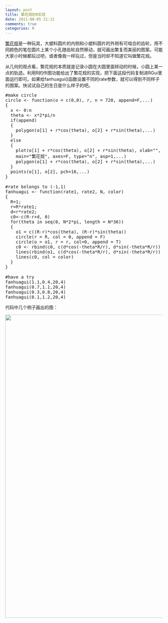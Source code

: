 ```yaml
---
layout: post
title: 繁花规的R实现
date: 2011-08-05 21:12
comments: true
categories: R
---
```

<a href="http://baike.baidu.com/view/2853480.htm" target="_blank">繁花规</a>是一种玩具，大塑料圆片的内侧和小塑料圆片的外侧有可啮合的齿轮，用不同颜色的笔在圆片上某个小孔随齿轮自然移动，就可画出繁复而美丽的图案。可能大家小时候都玩过吧，或者像我一样玩过，但是当时却不知道它叫做繁花规。

从几何的观点看，繁花规的本质就是记录小圆在大圆里面转动的时候，小圆上某一点的轨迹。利用R的作图功能给出了繁花规的实现，把下面这段代码复制进RGui里面运行即可。如果给fanhuagui()函数设置不同的rate参数，就可以得到不同样子的图案。快试试自己的生日是什么样子的吧。
<pre class="brush: r; gutter: true">#make circle
circle &lt;- function(o = c(0,0), r, n = 720, append=F,...)
{
  x &lt;- 0:n
  theta &lt;- x*2*pi/n
  if(append)
  {
    polygon(o[1] + r*cos(theta), o[2] + r*sin(theta),...)
  }
  else
  {
    plot(o[1] + r*cos(theta), o[2] + r*sin(theta), xlab="", ylab="",
    main="繁花规", axes=F, type="n", asp=1,...)
    polygon(o[1] + r*cos(theta), o[2] + r*sin(theta),...)
  }
  points(o[1], o[2], pch=16,...)
}

#rate belongs to (-1,1)
fanhuagui &lt;- function(rate1, rate2, N, color)
{
  R=1;
  r=R*rate1;
  d=r*rate2;
  c0&lt;-c(R-r+d, 0)
  for(theta in seq(0, N*2*pi, length = N*36))
  {
    o1 = c((R-r)*cos(theta), (R-r)*sin(theta))
    circle(r = R, col = 0, append = F)
    circle(o = o1, r = r, col=0, append = T)
    c0 &lt;- rbind(c0, c(d*cos(-theta*R/r), d*sin(-theta*R/r)) + o1)
    lines(rbind(o1, c(d*cos(-theta*R/r), d*sin(-theta*R/r)) + o1), col=0)
    lines(c0, col = color)
  }
}

#have a try
fanhuagui(1.1,0.4,20,4)
fanhuagui(0.7,1.1,20,4)
fanhuagui(0.3,0.8,20,4)
fanhuagui(0.1,1.2,20,4)</pre>
代码中几个例子画出的图：

<a href="http://h.hiphotos.baidu.com/album/s%3D550%3Bq%3D90%3Bc%3Dxiangce%2C100%2C100/sign=b1d46dec3b87e9504617f3692003227e/3bf33a87e950352ac18847275243fbf2b2118b37.jpg?referer=beeccc4f4ec2d562ab1fe4ddf5ed&x=.jpg"><img class="alignleft size-full wp-image-73" title="繁花规" src="http://h.hiphotos.baidu.com/album/s%3D550%3Bq%3D90%3Bc%3Dxiangce%2C100%2C100/sign=b1d46dec3b87e9504617f3692003227e/3bf33a87e950352ac18847275243fbf2b2118b37.jpg?referer=beeccc4f4ec2d562ab1fe4ddf5ed&x=.jpg" alt="" width="965" height="967" /></a>
